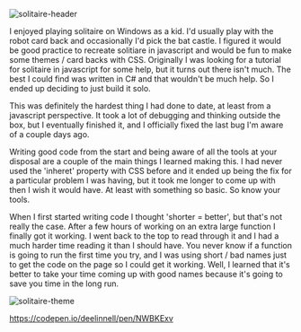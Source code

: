 ![solitaire-header](https://user-images.githubusercontent.com/61264144/212759348-949ffcd2-3340-4904-b272-5c135906e98c.png)

I enjoyed playing solitaire on Windows as a kid. I'd usually play with the robot card back and occasionally I'd pick the bat castle. I figured it would be good practice to recreate solitiare in javascript and would be fun to make some themes / card backs with CSS. Originally I was looking for a tutorial for solitaire in javascript for some help, but it turns out there isn't much. The best I could find was written in C# and that wouldn't be much help. So I ended up deciding to just build it solo.

This was definitely the hardest thing I had done to date, at least from a javascript perspective. It took a lot of debugging and thinking outside the box, but I eventually finished it, and I officially fixed the last bug I'm aware of a couple days ago. 

Writing good code from the start and being aware of all the tools at your disposal are a couple of the main things I learned making this. I had never used the 'inheret' property with CSS before and it ended up being the fix for a particular problem I was having, but it took me longer to come up with then I wish it would have. At least with something so basic. So know your tools.

When I first started writing code I thought 'shorter = better', but that's not really the case. After a few hours of working on an extra large function I finally got it working. I went back to the top to read through it and I had a much harder time reading it than I should have. You never know if a function is going to run the first time you try, and I was using short / bad names just to get the code on the page so I could get it working. Well, I learned that it's better to take your time coming up with good names because it's going to save you time in the long run.

![solitaire-theme](https://user-images.githubusercontent.com/61264144/211422802-9d1ba8f7-7958-43e5-95ff-48b3ad60ac2a.png)

https://codepen.io/deelinnell/pen/NWBKExv
